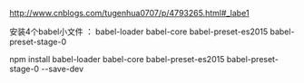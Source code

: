 http://www.cnblogs.com/tugenhua0707/p/4793265.html#_labe1




安装4个babel小文件 ：  babel-loader babel-core babel-preset-es2015 babel-preset-stage-0 

npm install babel-loader babel-core babel-preset-es2015 babel-preset-stage-0 --save-dev




